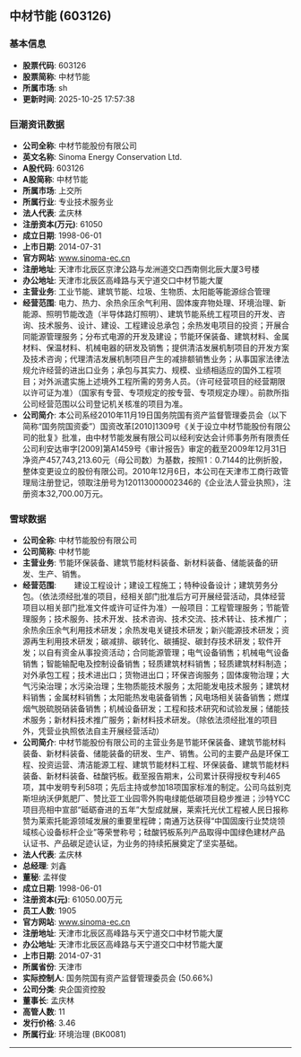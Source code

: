 ## 中材节能 (603126)

### 基本信息

- **股票代码**: 603126
- **股票简称**: 中材节能
- **所属市场**: sh
- **更新时间**: 2025-10-25 17:57:38

### 巨潮资讯数据

- **公司全称**: 中材节能股份有限公司
- **英文名称**: Sinoma Energy Conservation Ltd.
- **A股代码**: 603126
- **A股简称**: 中材节能
- **所属市场**: 上交所
- **所属行业**: 专业技术服务业
- **法人代表**: 孟庆林
- **注册资本(万元)**: 61050
- **成立日期**: 1998-06-01
- **上市日期**: 2014-07-31
- **官方网站**: www.sinoma-ec.cn
- **注册地址**: 天津市北辰区京津公路与龙洲道交口西南侧北辰大厦3号楼
- **办公地址**: 天津市北辰区高峰路与天宁道交口中材节能大厦
- **主营业务**: 工业节能、建筑节能、垃圾、生物质、太阳能等能源综合管理
- **经营范围**: 电力、热力、余热余压余气利用、固体废弃物处理、环境治理、新能源、照明节能改造（半导体路灯照明）、建筑节能系统工程项目的开发、咨询、技术服务、设计、建设、工程建设总承包；余热发电项目的投资；开展合同能源管理服务；分布式电源的开发及建设；节能环保装备、建筑材料、金属材料、保温材料、机械电器的研发及销售；提供清洁发展机制项目的开发方案及技术咨询；代理清洁发展机制项目产生的减排额销售业务；从事国家法律法规允许经营的进出口业务；承包与其实力、规模、业绩相适应的国外工程项目；对外派遣实施上述境外工程所需的劳务人员。（许可经营项目的经营期限以许可证为准）（国家有专营、专项规定的按专营、专项规定办理）。前款所指公司经营范围以公司登记机关核准的项目为准。
- **公司简介**: 本公司系经2010年11月19日国务院国有资产监督管理委员会（以下简称“国务院国资委”）国资改革[2010]1309号《关于设立中材节能股份有限公司的批复》批准，由中材节能发展有限公司以经利安达会计师事务所有限责任公司利安达审字[2009]第A1459号《审计报告》审定的截至2009年12月31日净资产457,743,213.60元（母公司数）为基数，按照1︰0.7144的比例折股，整体变更设立的股份有限公司。2010年12月6日，本公司在天津市工商行政管理局注册登记，领取注册号为120113000002346的《企业法人营业执照》，注册资本32,700.00万元。

### 雪球数据

- **公司全称**: 中材节能股份有限公司
- **公司简称**: 中材节能
- **主营业务**: 节能环保装备、建筑节能材料装备、新材料装备、储能装备的研发、生产、销售。
- **经营范围**: 　　建设工程设计；建设工程施工；特种设备设计；建筑劳务分包。（依法须经批准的项目，经相关部门批准后方可开展经营活动，具体经营项目以相关部门批准文件或许可证件为准）一般项目：工程管理服务；节能管理服务；技术服务、技术开发、技术咨询、技术交流、技术转让、技术推广；余热余压余气利用技术研发；余热发电关键技术研发；新兴能源技术研发；资源再生利用技术研发；碳减排、碳转化、碳捕捉、碳封存技术研发；软件开发；以自有资金从事投资活动；合同能源管理；电气设备销售；机械电气设备销售；智能输配电及控制设备销售；轻质建筑材料销售；轻质建筑材料制造；对外承包工程；技术进出口；货物进出口；环保咨询服务；固体废物治理；大气污染治理；水污染治理；生物质能技术服务；太阳能发电技术服务；建筑材料销售；金属材料销售；太阳能热发电装备销售；风电场相关装备销售；燃煤烟气脱硫脱硝装备销售；机械设备研发；工程和技术研究和试验发展；储能技术服务；新材料技术推广服务；新材料技术研发。（除依法须经批准的项目外，凭营业执照依法自主开展经营活动）
- **公司简介**: 中材节能股份有限公司的主营业务是节能环保装备、建筑节能材料装备、新材料装备、储能装备的研发、生产、销售。公司的主要产品是环保工程、投资运营、清洁能源工程、建筑节能材料工程、环保装备、建筑节能材料装备、新材料装备、硅酸钙板。截至报告期末，公司累计获得授权专利465项，其中发明专利58项；先后主持或参加18项国家标准的制定。公司乌兹别克斯坦纳沃伊氮肥厂、赞比亚工业园零外购电绿能低碳项目稳步推进；沙特YCC项目亮相中宣部“砥砺奋进的五年”大型成就展，莱索托光伏工程被人民日报称赞为莱索托能源领域发展的重要里程碑；南通万达获得“中国固废行业焚烧领域核心设备标杆企业”等荣誉称号；硅酸钙板系列产品取得中国绿色建材产品认证书、产品碳足迹认证，为业务的持续拓展奠定了坚实基础。
- **法人代表**: 孟庆林
- **总经理**: 刘鑫
- **董秘**: 孟祥俊
- **成立日期**: 1998-06-01
- **注册资本(元)**: 61050.00万元
- **员工人数**: 1905
- **官方网站**: www.sinoma-ec.cn
- **注册地址**: 天津市北辰区高峰路与天宁道交口中材节能大厦
- **办公地址**: 天津市北辰区高峰路与天宁道交口中材节能大厦
- **上市日期**: 2014-07-31
- **所属省份**: 天津市
- **实际控制人**: 国务院国有资产监督管理委员会 (50.66%)
- **公司分类**: 央企国资控股
- **董事长**: 孟庆林
- **高管人数**: 11
- **发行价格**: 3.46
- **所属行业**: 环境治理 (BK0081)

---